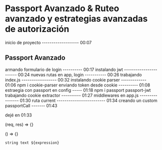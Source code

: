 # Passport Avanzado & Ruteo avanzado y estrategias avanzadas de autorización

inicio de proyecto ------------------- 00:07

## Passport Avanzado

armando formulario de login ---------- 00:17
instalando jwt ----------------------- 00:24
nuevas rutas en app, login ----------- 00:26
trabajando index.js ------------------ 00:32
instalando cookie parser ------------- 01:06 npm i cookie-parser
enviando token desde cookie ---------- 01:08
estraegia con passport en config ----- 01:18 npm i passport passport-jwt
trabajando cookie extractor ---------- 01:27
middlewares en app.js ---------------- 01:30
ruta current ------------------------- 01:34
creando un custom passportCall ------- 01:43


dejé en 01:33

(req, res) => {}

() => {}

`string text ${expression}`
